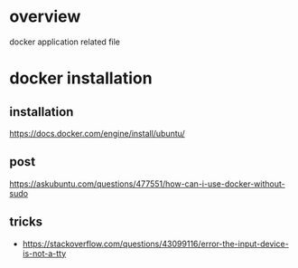 # overview
docker application related file

# docker installation
## installation
https://docs.docker.com/engine/install/ubuntu/

## post
https://askubuntu.com/questions/477551/how-can-i-use-docker-without-sudo

## tricks
+ https://stackoverflow.com/questions/43099116/error-the-input-device-is-not-a-tty
